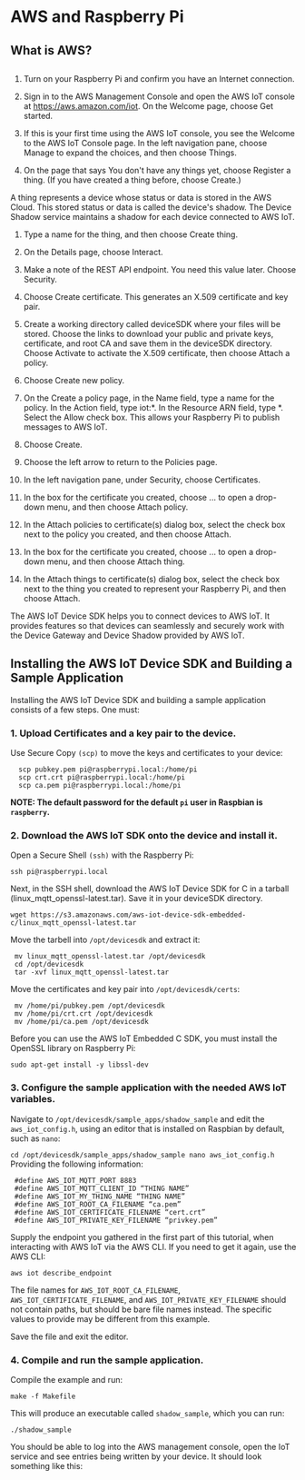 

# AWS and Raspberry Pi

## What is AWS?


## 

1. Turn on your Raspberry Pi and confirm you have an Internet connection.  

2. Sign in to the AWS Management Console and open the AWS IoT console at https://aws.amazon.com/iot. On the Welcome page, choose Get started.  

3. If this is your first time using the AWS IoT console, you see the Welcome to the AWS IoT Console page. In the left navigation pane, choose Manage to expand the choices, and then choose Things.  

4. On the page that says You don't have any things yet, choose Register a thing. (If you have created a thing before, choose Create.)  

A thing represents a device whose status or data is stored in the AWS Cloud. This stored status or data is called the device's shadow. The Device Shadow service maintains a shadow for each device connected to AWS IoT.  

1. Type a name for the thing, and then choose Create thing.  

2. On the Details page, choose Interact.  

3. Make a note of the REST API endpoint. You need this value later. Choose Security.  

4. Choose Create certificate. This generates an X.509 certificate and key pair.  

5. Create a working directory called deviceSDK where your files will be stored. Choose the links to download your public and private keys, certificate, and root CA and save them in the deviceSDK directory. Choose Activate to activate the X.509 certificate, then choose Attach a policy.  

6. Choose Create new policy.  

7. On the Create a policy page, in the Name field, type a name for the policy. In the Action field, type iot:*. In the Resource ARN field, type *. Select the Allow check box. This allows your Raspberry Pi to publish messages to AWS IoT.  

8. Choose Create.  

9. Choose the left arrow to return to the Policies page.  

10. In the left navigation pane, under Security, choose Certificates.  

11. In the box for the certificate you created, choose ... to open a drop-down menu, and then choose Attach policy.  

12. In the Attach policies to certificate(s) dialog box, select the check box next to the policy you created, and then choose Attach.  

13. In the box for the certificate you created, choose ... to open a drop-down menu, and then choose Attach thing.  

14. In the Attach things to certificate(s) dialog box, select the check box next to the thing you created to represent your Raspberry Pi, and then choose Attach.  

The AWS IoT Device SDK helps you to connect devices to AWS IoT. It provides features so that devices can seamlessly and securely work with the Device Gateway and Device Shadow provided by AWS IoT.

## Installing the AWS IoT Device SDK and Building a Sample Application

Installing the AWS IoT Device SDK and building a sample application consists of a few steps. One must:  

### 1. Upload Certificates and a key pair to the device.  

Use Secure Copy `(scp)` to move the keys and certificates to your device:  

```scp privkey.pem pi@raspberrypi.local:/home/pi  
  scp pubkey.pem pi@raspberrypi.local:/home/pi  
  scp crt.crt pi@raspberrypi.local:/home/pi  
  scp ca.pem pi@raspberrypi.local:/home/pi
```
 
 **NOTE: The default password for the default `pi` user in Raspbian is `raspberry`.**  

### 2. Download the AWS IoT SDK onto the device and install it.  

Open a Secure Shell `(ssh)` with the Raspberry Pi:  

`ssh pi@raspberrypi.local`  

Next, in the SSH shell, download the AWS IoT Device SDK for C in a tarball (linux_mqtt_openssl-latest.tar). Save it in your deviceSDK directory.  

`wget https://s3.amazonaws.com/aws-iot-device-sdk-embedded-c/linux_mqtt_openssl-latest.tar`  

Move the tarbell into `/opt/devicesdk` and extract it:  

```mkdir /opt/devicesdk  
 mv linux_mqtt_openssl-latest.tar /opt/devicesdk  
 cd /opt/devicesdk  
 tar -xvf linux_mqtt_openssl-latest.tar  
```  
Move the certificates and key pair into `/opt/devicesdk/certs`:

```mv /home/pi/privkey.pem /opt/devicesdk  
 mv /home/pi/pubkey.pem /opt/devicesdk  
 mv /home/pi/crt.crt /opt/devicesdk  
 mv /home/pi/ca.pem /opt/devicesdk  
```  
Before you can use the AWS IoT Embedded C SDK, you must install the OpenSSL library on Raspberry Pi:  

`sudo apt-get install -y libssl-dev`  

### 3. Configure the sample application with the needed AWS IoT variables.  

Navigate to `/opt/devicesdk/sample_apps/shadow_sample` and edit the `aws_iot_config.h`, using an editor that is installed on Raspbian by default, such as `nano`:  

`cd /opt/devicesdk/sample_apps/shadow_sample
 nano aws_iot_config.h
 `  
Providing the following information:  

```#define AWS_IOT_MQTT_HOST “ENDPOINT.iot.us-east-1.amazonaws.com”  
 #define AWS_IOT_MQTT_PORT 8883  
 #define AWS_IOT_MQTT_CLIENT_ID “THING NAME”  
 #define AWS_IOT_MY_THING_NAME “THING NAME”  
 #define AWS_IOT_ROOT_CA_FILENAME “ca.pem”  
 #define AWS_IOT_CERTIFICATE_FILENAME “cert.crt”  
 #define AWS_IOT_PRIVATE_KEY_FILENAME “privkey.pem”  
```  
 
Supply the endpoint you gathered in the first part of this tutorial, when interacting with AWS IoT via the AWS CLI. If you need to get it again, use the AWS CLI:  

`aws iot describe_endpoint`  

The file names for `AWS_IOT_ROOT_CA_FILENAME`, `AWS_IOT_CERTIFICATE_FILENAME`, and `AWS_IOT_PRIVATE_KEY_FILENAME` should not contain paths, but should be bare file names instead. The specific values to provide may be different from this example.  

Save the file and exit the editor.  

### 4. Compile and run the sample application.  

Compile the example and run:  

`make -f Makefile`  

This will produce an executable called `shadow_sample`, which you can run:  

`./shadow_sample`  

You should be able to log into the AWS management console, open the IoT service and see entries being written by your device. It should look something like this:  


